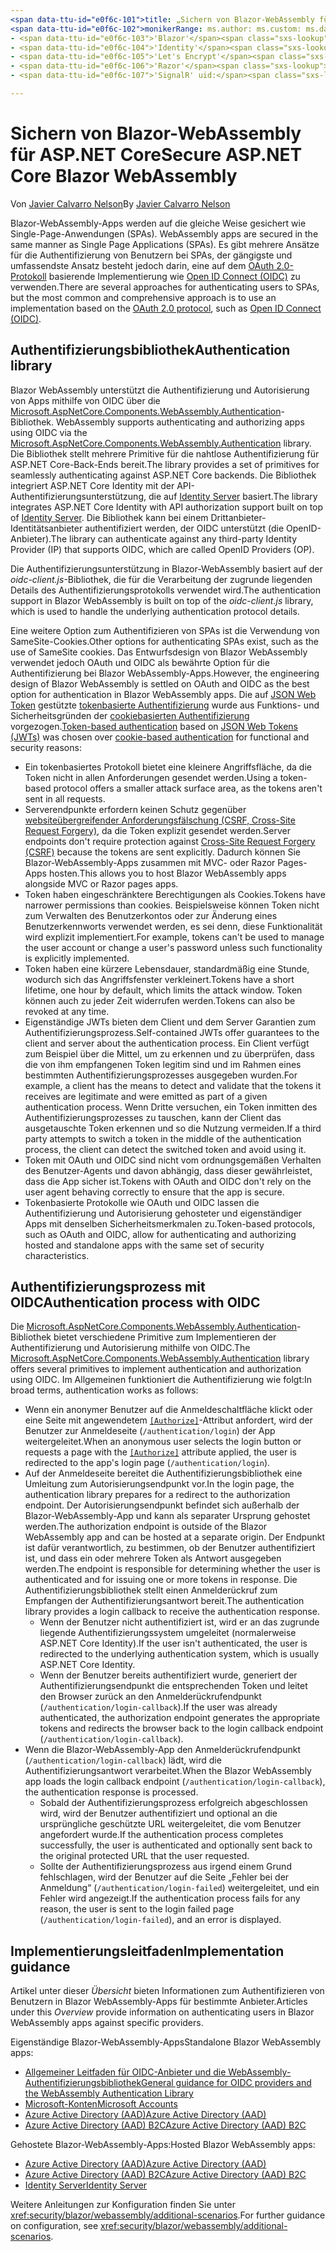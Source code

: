 ```yaml
---
<span data-ttu-id="e0f6c-101">title: „Sichern von Blazor-WebAssembly für ASP.NET Core“ author: description: „Erfahren Sie, wie Sie Blazor-WebAssembly-Apps als Single-Page-Anwendungen (SPAs) sichern.“</span><span class="sxs-lookup"><span data-stu-id="e0f6c-101">title: 'Secure ASP.NET Core Blazor WebAssembly' author: description: 'Learn how to secure Blazor WebAssemlby apps as Single Page Applications (SPAs).'</span></span>
<span data-ttu-id="e0f6c-102">monikerRange: ms.author: ms.custom: ms.date: no-loc:</span><span class="sxs-lookup"><span data-stu-id="e0f6c-102">monikerRange: ms.author: ms.custom: ms.date: no-loc:</span></span>
- <span data-ttu-id="e0f6c-103">'Blazor'</span><span class="sxs-lookup"><span data-stu-id="e0f6c-103">'Blazor'</span></span>
- <span data-ttu-id="e0f6c-104">'Identity'</span><span class="sxs-lookup"><span data-stu-id="e0f6c-104">'Identity'</span></span>
- <span data-ttu-id="e0f6c-105">'Let's Encrypt'</span><span class="sxs-lookup"><span data-stu-id="e0f6c-105">'Let's Encrypt'</span></span>
- <span data-ttu-id="e0f6c-106">'Razor'</span><span class="sxs-lookup"><span data-stu-id="e0f6c-106">'Razor'</span></span>
- <span data-ttu-id="e0f6c-107">'SignalR' uid:</span><span class="sxs-lookup"><span data-stu-id="e0f6c-107">'SignalR' uid:</span></span> 

---
```

# <a name="secure-aspnet-core-blazor-webassembly"></a><span data-ttu-id="e0f6c-108">Sichern von Blazor-WebAssembly für ASP.NET Core</span><span class="sxs-lookup"><span data-stu-id="e0f6c-108">Secure ASP.NET Core Blazor WebAssembly</span></span>

<span data-ttu-id="e0f6c-109">Von [Javier Calvarro Nelson](https://github.com/javiercn)</span><span class="sxs-lookup"><span data-stu-id="e0f6c-109">By [Javier Calvarro Nelson](https://github.com/javiercn)</span></span>

Blazor<span data-ttu-id="e0f6c-110">-WebAssembly-Apps werden auf die gleiche Weise gesichert wie Single-Page-Anwendungen (SPAs).</span><span class="sxs-lookup"><span data-stu-id="e0f6c-110"> WebAssembly apps are secured in the same manner as Single Page Applications (SPAs).</span></span> <span data-ttu-id="e0f6c-111">Es gibt mehrere Ansätze für die Authentifizierung von Benutzern bei SPAs, der gängigste und umfassendste Ansatz besteht jedoch darin, eine auf dem [OAuth 2.0-Protokoll](https://oauth.net/) basierende Implementierung wie [Open ID Connect (OIDC)](https://openid.net/connect/) zu verwenden.</span><span class="sxs-lookup"><span data-stu-id="e0f6c-111">There are several approaches for authenticating users to SPAs, but the most common and comprehensive approach is to use an implementation based on the [OAuth 2.0 protocol](https://oauth.net/), such as [Open ID Connect (OIDC)](https://openid.net/connect/).</span></span>

## <a name="authentication-library"></a><span data-ttu-id="e0f6c-112">Authentifizierungsbibliothek</span><span class="sxs-lookup"><span data-stu-id="e0f6c-112">Authentication library</span></span>

Blazor<span data-ttu-id="e0f6c-113"> WebAssembly unterstützt die Authentifizierung und Autorisierung von Apps mithilfe von OIDC über die [Microsoft.AspNetCore.Components.WebAssembly.Authentication](https://www.nuget.org/packages/Microsoft.AspNetCore.Components.WebAssembly.Authentication/)-Bibliothek.</span><span class="sxs-lookup"><span data-stu-id="e0f6c-113"> WebAssembly supports authenticating and authorizing apps using OIDC via the [Microsoft.AspNetCore.Components.WebAssembly.Authentication](https://www.nuget.org/packages/Microsoft.AspNetCore.Components.WebAssembly.Authentication/) library.</span></span> <span data-ttu-id="e0f6c-114">Die Bibliothek stellt mehrere Primitive für die nahtlose Authentifizierung für ASP.NET Core-Back-Ends bereit.</span><span class="sxs-lookup"><span data-stu-id="e0f6c-114">The library provides a set of primitives for seamlessly authenticating against ASP.NET Core backends.</span></span> <span data-ttu-id="e0f6c-115">Die Bibliothek integriert ASP.NET Core Identity mit der API-Authentifizierungsunterstützung, die auf [Identity Server](https://identityserver.io/) basiert.</span><span class="sxs-lookup"><span data-stu-id="e0f6c-115">The library integrates ASP.NET Core Identity with API authorization support built on top of [Identity Server](https://identityserver.io/).</span></span> <span data-ttu-id="e0f6c-116">Die Bibliothek kann bei einem Drittanbieter-Identitätsanbieter authentifiziert werden, der OIDC unterstützt (die OpenID-Anbieter).</span><span class="sxs-lookup"><span data-stu-id="e0f6c-116">The library can authenticate against any third-party Identity Provider (IP) that supports OIDC, which are called OpenID Providers (OP).</span></span>

<span data-ttu-id="e0f6c-117">Die Authentifizierungsunterstützung in Blazor-WebAssembly basiert auf der *oidc-client.js*-Bibliothek, die für die Verarbeitung der zugrunde liegenden Details des Authentifizierungsprotokolls verwendet wird.</span><span class="sxs-lookup"><span data-stu-id="e0f6c-117">The authentication support in Blazor WebAssembly is built on top of the *oidc-client.js* library, which is used to handle the underlying authentication protocol details.</span></span>

<span data-ttu-id="e0f6c-118">Eine weitere Option zum Authentifizieren von SPAs ist die Verwendung von SameSite-Cookies.</span><span class="sxs-lookup"><span data-stu-id="e0f6c-118">Other options for authenticating SPAs exist, such as the use of SameSite cookies.</span></span> <span data-ttu-id="e0f6c-119">Das Entwurfsdesign von Blazor WebAssembly verwendet jedoch OAuth und OIDC als bewährte Option für die Authentifizierung bei Blazor WebAssembly-Apps.</span><span class="sxs-lookup"><span data-stu-id="e0f6c-119">However, the engineering design of Blazor WebAssembly is settled on OAuth and OIDC as the best option for authentication in Blazor WebAssembly apps.</span></span> <span data-ttu-id="e0f6c-120">Die auf [JSON Web Token](https://self-issued.info/docs/draft-ietf-oauth-json-web-token.html) gestützte [tokenbasierte Authentifizierung](xref:security/anti-request-forgery#token-based-authentication) wurde aus Funktions- und Sicherheitsgründen der [cookiebasierten Authentifizierung](xref:security/anti-request-forgery#cookie-based-authentication) vorgezogen.</span><span class="sxs-lookup"><span data-stu-id="e0f6c-120">[Token-based authentication](xref:security/anti-request-forgery#token-based-authentication) based on [JSON Web Tokens (JWTs)](https://self-issued.info/docs/draft-ietf-oauth-json-web-token.html) was chosen over [cookie-based authentication](xref:security/anti-request-forgery#cookie-based-authentication) for functional and security reasons:</span></span>

* <span data-ttu-id="e0f6c-121">Ein tokenbasiertes Protokoll bietet eine kleinere Angriffsfläche, da die Token nicht in allen Anforderungen gesendet werden.</span><span class="sxs-lookup"><span data-stu-id="e0f6c-121">Using a token-based protocol offers a smaller attack surface area, as the tokens aren't sent in all requests.</span></span>
* <span data-ttu-id="e0f6c-122">Serverendpunkte erfordern keinen Schutz gegenüber [websiteübergreifender Anforderungsfälschung (CSRF, Cross-Site Request Forgery)](xref:security/anti-request-forgery), da die Token explizit gesendet werden.</span><span class="sxs-lookup"><span data-stu-id="e0f6c-122">Server endpoints don't require protection against [Cross-Site Request Forgery (CSRF)](xref:security/anti-request-forgery) because the tokens are sent explicitly.</span></span> <span data-ttu-id="e0f6c-123">Dadurch können Sie Blazor-WebAssembly-Apps zusammen mit MVC- oder Razor Pages-Apps hosten.</span><span class="sxs-lookup"><span data-stu-id="e0f6c-123">This allows you to host Blazor WebAssembly apps alongside MVC or Razor pages apps.</span></span>
* <span data-ttu-id="e0f6c-124">Token haben eingeschränktere Berechtigungen als Cookies.</span><span class="sxs-lookup"><span data-stu-id="e0f6c-124">Tokens have narrower permissions than cookies.</span></span> <span data-ttu-id="e0f6c-125">Beispielsweise können Token nicht zum Verwalten des Benutzerkontos oder zur Änderung eines Benutzerkennworts verwendet werden, es sei denn, diese Funktionalität wird explizit implementiert.</span><span class="sxs-lookup"><span data-stu-id="e0f6c-125">For example, tokens can't be used to manage the user account or change a user's password unless such functionality is explicitly implemented.</span></span>
* <span data-ttu-id="e0f6c-126">Token haben eine kürzere Lebensdauer, standardmäßig eine Stunde, wodurch sich das Angriffsfenster verkleinert.</span><span class="sxs-lookup"><span data-stu-id="e0f6c-126">Tokens have a short lifetime, one hour by default, which limits the attack window.</span></span> <span data-ttu-id="e0f6c-127">Token können auch zu jeder Zeit widerrufen werden.</span><span class="sxs-lookup"><span data-stu-id="e0f6c-127">Tokens can also be revoked at any time.</span></span>
* <span data-ttu-id="e0f6c-128">Eigenständige JWTs bieten dem Client und dem Server Garantien zum Authentifizierungsprozess.</span><span class="sxs-lookup"><span data-stu-id="e0f6c-128">Self-contained JWTs offer guarantees to the client and server about the authentication process.</span></span> <span data-ttu-id="e0f6c-129">Ein Client verfügt zum Beispiel über die Mittel, um zu erkennen und zu überprüfen, dass die von ihm empfangenen Token legitim sind und im Rahmen eines bestimmten Authentifizierungsprozesses ausgegeben wurden.</span><span class="sxs-lookup"><span data-stu-id="e0f6c-129">For example, a client has the means to detect and validate that the tokens it receives are legitimate and were emitted as part of a given authentication process.</span></span> <span data-ttu-id="e0f6c-130">Wenn Dritte versuchen, ein Token inmitten des Authentifizierungsprozesses zu tauschen, kann der Client das ausgetauschte Token erkennen und so die Nutzung vermeiden.</span><span class="sxs-lookup"><span data-stu-id="e0f6c-130">If a third party attempts to switch a token in the middle of the authentication process, the client can detect the switched token and avoid using it.</span></span>
* <span data-ttu-id="e0f6c-131">Token mit OAuth und OIDC sind nicht vom ordnungsgemäßen Verhalten des Benutzer-Agents und davon abhängig, dass dieser gewährleistet, dass die App sicher ist.</span><span class="sxs-lookup"><span data-stu-id="e0f6c-131">Tokens with OAuth and OIDC don't rely on the user agent behaving correctly to ensure that the app is secure.</span></span>
* <span data-ttu-id="e0f6c-132">Tokenbasierte Protokolle wie OAuth und OIDC lassen die Authentifizierung und Autorisierung gehosteter und eigenständiger Apps mit denselben Sicherheitsmerkmalen zu.</span><span class="sxs-lookup"><span data-stu-id="e0f6c-132">Token-based protocols, such as OAuth and OIDC, allow for authenticating and authorizing hosted and standalone apps with the same set of security characteristics.</span></span>

## <a name="authentication-process-with-oidc"></a><span data-ttu-id="e0f6c-133">Authentifizierungsprozess mit OIDC</span><span class="sxs-lookup"><span data-stu-id="e0f6c-133">Authentication process with OIDC</span></span>

<span data-ttu-id="e0f6c-134">Die [Microsoft.AspNetCore.Components.WebAssembly.Authentication](https://www.nuget.org/packages/Microsoft.AspNetCore.Components.WebAssembly.Authentication/)-Bibliothek bietet verschiedene Primitive zum Implementieren der Authentifizierung und Autorisierung mithilfe von OIDC.</span><span class="sxs-lookup"><span data-stu-id="e0f6c-134">The [Microsoft.AspNetCore.Components.WebAssembly.Authentication](https://www.nuget.org/packages/Microsoft.AspNetCore.Components.WebAssembly.Authentication/) library offers several primitives to implement authentication and authorization using OIDC.</span></span> <span data-ttu-id="e0f6c-135">Im Allgemeinen funktioniert die Authentifizierung wie folgt:</span><span class="sxs-lookup"><span data-stu-id="e0f6c-135">In broad terms, authentication works as follows:</span></span>

* <span data-ttu-id="e0f6c-136">Wenn ein anonymer Benutzer auf die Anmeldeschaltfläche klickt oder eine Seite mit angewendetem [`[Authorize]`](xref:Microsoft.AspNetCore.Authorization.AuthorizeAttribute)-Attribut anfordert, wird der Benutzer zur Anmeldeseite (`/authentication/login`) der App weitergeleitet.</span><span class="sxs-lookup"><span data-stu-id="e0f6c-136">When an anonymous user selects the login button or requests a page with the [`[Authorize]`](xref:Microsoft.AspNetCore.Authorization.AuthorizeAttribute) attribute applied, the user is redirected to the app's login page (`/authentication/login`).</span></span>
* <span data-ttu-id="e0f6c-137">Auf der Anmeldeseite bereitet die Authentifizierungsbibliothek eine Umleitung zum Autorisierungsendpunkt vor.</span><span class="sxs-lookup"><span data-stu-id="e0f6c-137">In the login page, the authentication library prepares for a redirect to the authorization endpoint.</span></span> <span data-ttu-id="e0f6c-138">Der Autorisierungsendpunkt befindet sich außerhalb der Blazor-WebAssembly-App und kann als separater Ursprung gehostet werden.</span><span class="sxs-lookup"><span data-stu-id="e0f6c-138">The authorization endpoint is outside of the Blazor WebAssembly app and can be hosted at a separate origin.</span></span> <span data-ttu-id="e0f6c-139">Der Endpunkt ist dafür verantwortlich, zu bestimmen, ob der Benutzer authentifiziert ist, und dass ein oder mehrere Token als Antwort ausgegeben werden.</span><span class="sxs-lookup"><span data-stu-id="e0f6c-139">The endpoint is responsible for determining whether the user is authenticated and for issuing one or more tokens in response.</span></span> <span data-ttu-id="e0f6c-140">Die Authentifizierungsbibliothek stellt einen Anmelderückruf zum Empfangen der Authentifizierungsantwort bereit.</span><span class="sxs-lookup"><span data-stu-id="e0f6c-140">The authentication library provides a login callback to receive the authentication response.</span></span>
  * <span data-ttu-id="e0f6c-141">Wenn der Benutzer nicht authentifiziert ist, wird er an das zugrunde liegende Authentifizierungssystem umgeleitet (normalerweise ASP.NET Core Identity).</span><span class="sxs-lookup"><span data-stu-id="e0f6c-141">If the user isn't authenticated, the user is redirected to the underlying authentication system, which is usually ASP.NET Core Identity.</span></span>
  * <span data-ttu-id="e0f6c-142">Wenn der Benutzer bereits authentifiziert wurde, generiert der Authentifizierungsendpunkt die entsprechenden Token und leitet den Browser zurück an den Anmelderückrufendpunkt (`/authentication/login-callback`).</span><span class="sxs-lookup"><span data-stu-id="e0f6c-142">If the user was already authenticated, the authorization endpoint generates the appropriate tokens and redirects the browser back to the login callback endpoint (`/authentication/login-callback`).</span></span>
* <span data-ttu-id="e0f6c-143">Wenn die Blazor-WebAssembly-App den Anmelderückrufendpunkt (`/authentication/login-callback`) lädt, wird die Authentifizierungsantwort verarbeitet.</span><span class="sxs-lookup"><span data-stu-id="e0f6c-143">When the Blazor WebAssembly app loads the login callback endpoint (`/authentication/login-callback`), the authentication response is processed.</span></span>
  * <span data-ttu-id="e0f6c-144">Sobald der Authentifizierungsprozess erfolgreich abgeschlossen wird, wird der Benutzer authentifiziert und optional an die ursprüngliche geschützte URL weitergeleitet, die vom Benutzer angefordert wurde.</span><span class="sxs-lookup"><span data-stu-id="e0f6c-144">If the authentication process completes successfully, the user is authenticated and optionally sent back to the original protected URL that the user requested.</span></span>
  * <span data-ttu-id="e0f6c-145">Sollte der Authentifizierungsprozess aus irgend einem Grund fehlschlagen, wird der Benutzer auf die Seite „Fehler bei der Anmeldung“ (`/authentication/login-failed`) weitergeleitet, und ein Fehler wird angezeigt.</span><span class="sxs-lookup"><span data-stu-id="e0f6c-145">If the authentication process fails for any reason, the user is sent to the login failed page (`/authentication/login-failed`), and an error is displayed.</span></span>
  
## <a name="implementation-guidance"></a><span data-ttu-id="e0f6c-146">Implementierungsleitfaden</span><span class="sxs-lookup"><span data-stu-id="e0f6c-146">Implementation guidance</span></span>

<span data-ttu-id="e0f6c-147">Artikel unter dieser *Übersicht* bieten Informationen zum Authentifizieren von Benutzern in Blazor WebAssembly-Apps für bestimmte Anbieter.</span><span class="sxs-lookup"><span data-stu-id="e0f6c-147">Articles under this *Overview* provide information on authenticating users in Blazor WebAssembly apps against specific providers.</span></span>

<span data-ttu-id="e0f6c-148">Eigenständige Blazor-WebAssembly-Apps</span><span class="sxs-lookup"><span data-stu-id="e0f6c-148">Standalone Blazor WebAssembly apps:</span></span>

* [<span data-ttu-id="e0f6c-149">Allgemeiner Leitfaden für OIDC-Anbieter und die WebAssembly-Authentifizierungsbibliothek</span><span class="sxs-lookup"><span data-stu-id="e0f6c-149">General guidance for OIDC providers and the WebAssembly Authentication Library</span></span>](xref:security/blazor/webassembly/standalone-with-authentication-library)
* [<span data-ttu-id="e0f6c-150">Microsoft-Konten</span><span class="sxs-lookup"><span data-stu-id="e0f6c-150">Microsoft Accounts</span></span>](xref:security/blazor/webassembly/standalone-with-microsoft-accounts)
* [<span data-ttu-id="e0f6c-151">Azure Active Directory (AAD)</span><span class="sxs-lookup"><span data-stu-id="e0f6c-151">Azure Active Directory (AAD)</span></span>](xref:security/blazor/webassembly/standalone-with-azure-active-directory)
* [<span data-ttu-id="e0f6c-152">Azure Active Directory (AAD) B2C</span><span class="sxs-lookup"><span data-stu-id="e0f6c-152">Azure Active Directory (AAD) B2C</span></span>](xref:security/blazor/webassembly/standalone-with-azure-active-directory-b2c)

<span data-ttu-id="e0f6c-153">Gehostete Blazor-WebAssembly-Apps:</span><span class="sxs-lookup"><span data-stu-id="e0f6c-153">Hosted Blazor WebAssembly apps:</span></span>

* [<span data-ttu-id="e0f6c-154">Azure Active Directory (AAD)</span><span class="sxs-lookup"><span data-stu-id="e0f6c-154">Azure Active Directory (AAD)</span></span>](xref:security/blazor/webassembly/hosted-with-azure-active-directory)
* [<span data-ttu-id="e0f6c-155">Azure Active Directory (AAD) B2C</span><span class="sxs-lookup"><span data-stu-id="e0f6c-155">Azure Active Directory (AAD) B2C</span></span>](xref:security/blazor/webassembly/hosted-with-azure-active-directory-b2c)
* <span data-ttu-id="e0f6c-156">[Identity Server](xref:security/blazor/webassembly/hosted-with-identity-server)</span><span class="sxs-lookup"><span data-stu-id="e0f6c-156">[Identity Server](xref:security/blazor/webassembly/hosted-with-identity-server)</span></span>

<span data-ttu-id="e0f6c-157">Weitere Anleitungen zur Konfiguration finden Sie unter <xref:security/blazor/webassembly/additional-scenarios>.</span><span class="sxs-lookup"><span data-stu-id="e0f6c-157">For further guidance on configuration, see <xref:security/blazor/webassembly/additional-scenarios>.</span></span>
